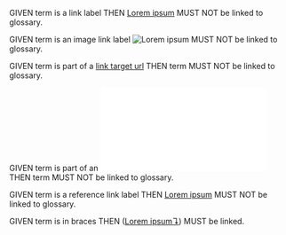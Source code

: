 GIVEN term is a link label THEN [Lorem ipsum][1] MUST NOT be linked to glossary.

GIVEN term is an image link label ![Lorem ipsum][2] MUST NOT be linked to glossary.

GIVEN term is part of a [link target url][3] THEN term MUST NOT be linked to glossary.

GIVEN term is part of an ![image link target url][3] THEN term MUST NOT be linked to glossary.

GIVEN term is a reference link label THEN [Lorem ipsum][100] MUST NOT be linked to glossary.

GIVEN term is in braces THEN ([Lorem ipsum↴][4]) MUST be linked.

[100]: ./test.html

[1]: ./Headline.md

[2]: ./Headline

[3]: dolor.md

[4]: glossary.md#lorem-ipsum "Lorem ipsum is the worlds most famous, most beloved piece of nonsense."
